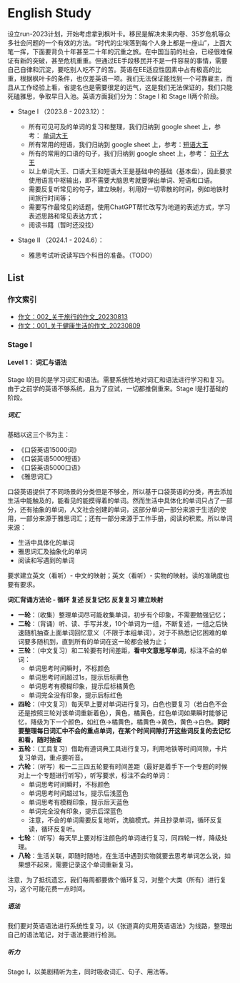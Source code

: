 # English Study

设立run-2023计划，开始考虑拿到枫叶卡。移民是解决未来内卷、35岁危机等众多社会问题的一个有效的方法。“时代的尘埃落到每个人身上都是一座山”，上面大笔一挥，下面要背负十年甚至二十年的沉重之旅。在中国当前的社会，已经很难保证有新的突破，甚至危机重重。但通过EE手段移民并不是一件容易的事情，需要自己自律和沉淀，要吃别人吃不了的苦。英语在EE适应性因素中占有极高的比重，根据枫叶卡的条件，也仅差英语一项。我们无法保证能找到一个可靠雇主，而且从工作经验上看，省提名也是需要很足的运气，这是我们无法保证的，我们只能死磕雅思，争取早日入池。英语方面我们分为：Stage I 和 Stage II两个阶段。

* Stage I （2023.8 - 2023.12）：
  * 所有可见可及的单词的复习和整理，我们归纳到 google sheet 上，参考： [单词大王](https://docs.google.com/spreadsheets/d/19JnOYMzr39maovVVY1MH8A72gUUxlVoI3N6g5iYSPF0/edit?usp=drive_web&ouid=106924728673329756443)
  * 所有常用的短语，我们归纳到 google sheet 上，参考：[短语大王](https://docs.google.com/spreadsheets/d/1a2ZQJH7GG64CjUf3vBtnhKfOP5t1K0N9CcDSP9bSzao/edit#gid=0)
  * 所有的常用的口语的句子，我们归纳到 google sheet 上，参考： [句子大王](https://docs.google.com/spreadsheets/d/1ykIJzGU6ZXABw_feIefMkp0HTFHo_PYM-a6y_ujcwM4/edit#gid=0)
  * 以上单词大王、口语大王和短语大王是基础中的基础（基本盘），因此要求使用语言中枢输出，即不需要大脑思考就要弹出单词、短语和口语。
  * 需要反复听常见的句子，建立映射，利用好一切零散的时间，例如地铁时间旅行时间等；
  * 需要写作最常见的话题，使用ChatGPT帮忙改写为地道的表述方式，学习表述思路和常见表达方式；
  * 阅读书籍（暂时还没找）

* Stage II （2024.1 - 2024.6）：
  * 雅思考试听说读写四个科目的准备。（TODO）

## List

### 作文索引
* [作文：002_关于旅行的作文_20230813](https://github.com/carloscn/english/issues/8)
* [作文：001_关于健康生活的作文_20230809](https://github.com/carloscn/english/issues/6)

### Stage I

#### Level 1： 词汇与语法

Stage I的目的是学习词汇和语法。需要系统性地对词汇和语法进行学习和复习。由于之前学的英语不够系统，且为了应试，一切都推倒重来。Stage I是打基础的阶段。

##### 词汇

基础以这三个书为主：
* 《口袋英语15000词》
* 《口袋英语5000短语》
* 《口袋英语5000口语》
* 《雅思词汇》

口袋英语提供了不同场景的分类但是不够全，所以基于口袋英语的分类，再去添加生活中能触及的，能看见的能摸得着的单词。然而生活中具体化的单词只占了一部分，还有抽象的单词，人文社会创建的单词，这部分单词一部分来源于生活的使用，一部分来源于雅思词汇；还有一部分来源于工作手册，阅读的积累。所以单词来源：

* 生活中具体化的单词
* 雅思词汇及抽象化的单词
* 阅读和写遇到的单词

要求建立英文（看听）- 中文的映射；英文（看听）- 实物的映射。读的准确度也要有要求。

**词汇背诵方法论 - 循环 复述 反复记忆 反复复习 建立映射**

* **一轮**：（收集）整理单词尽可能收集单词，初步有个印象，不需要勉强记忆；
* **二轮**：（背诵）听、读、手写并发，10个单词为一组，不断复述，一组之后快速随机抽查上面单词回忆意义（不限于本组单词），对于不熟悉记忆困难的单词要多随机到，直到所有的单词在这一轮都会被为止；
* **三轮**：（中文复习）和二轮要有时间差距，**看中文意思写单词**，标注不会的单词：
  * 单词思考时间瞬时，不标颜色
  * 单词思考时间超过1s，提示后标黄色
  * 单词思考有模糊印象，提示后标橘黄色
  * 单词完全没有印象，提示后标红色
* **四轮**：（中文复习）每天早上要对单词进行复习，白色也要复习（若白色不会还是按照三轮对该单词重新着色），黄色，橘黄色，红色单词如果瞬时能够记忆，降级为下一个颜色，如红色->橘黄色，橘黄色->黄色，黄色->白色。**同时要整理每日词汇中不会的重点单词，在某个时间间隙打开这些词反复的去记忆和看，随时抽查**
* **五轮**：（工具复习）借助有道词典工具进行复习，利用地铁等时间间隙，卡片复习单词，重点要听音。
* **六轮**：（听写）和一二三四五轮要有时间差距（最好是着手下一个专题的时候对上一个专题进行听写），听写要求，标注不会的单词：
   * 单词思考时间瞬时，不标颜色
   * 单词思考时间超过1s，提示后浅蓝色
   * 单词思考有模糊印象，提示后天蓝色
   * 单词完全没有印象，提示后深蓝色
   * 注意，不会的单词需要反复地听，洗脑模式。并且抄录单词，循环反复读，循环反复听。
* **七轮**：（听写）每天早上要对标注颜色的单词进行复习，同四轮一样，降级处理。
* **八轮**：生活关联，即随时随地，在生活中遇到实物就要去思考单词怎么说，如果想不起来，需要记录这个单词重新复习。

注意，为了抵抗遗忘，我们每周都要做个循环复习，对整个大类（所有）进行复习，这个可能花费一点时间。

##### 语法

我们要对英语语法进行系统性复习，以《张道真的实用英语语法》为线路，整理出自己的语法笔记，对于语法要进行检测。

##### 听力

Stage I，以美剧精听为主，同时吸收词汇、句子、用法等。
